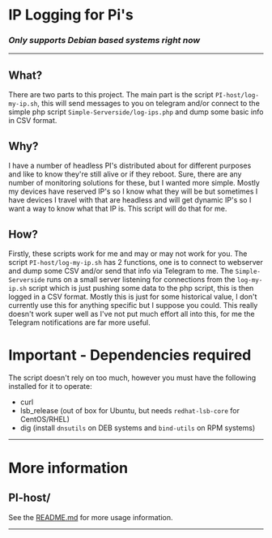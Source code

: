 # IP Logging for Pi's

### _**Only supports Debian based systems right now**_
----

## What?

There are two parts to this project. The main part is the script `PI-host/log-my-ip.sh`, this will send messages to you on telegram and/or connect to the simple php script `Simple-Serverside/log-ips.php` and dump some basic info in CSV format. 

## Why?

I have a number of headless PI's distributed about for different purposes and like to know they're still alive or if they reboot. Sure, there are any number of monitoring solutions for these, but I wanted more simple. Mostly my devices have reserved IP's so I know what they will be but sometimes I have devices I travel with that are headless and will get dynamic IP's so I want a way to know what that IP is. This script will do that for me.

## How?

Firstly, these scripts work for me and may or may not work for you.  The script `PI-host/log-my-ip.sh` has 2 functions, one is to connect to webserver and dump some CSV and/or send that info via Telegram to me. The `Simple-Serverside` runs on a small server listening for connections from the `log-my-ip.sh` script which is just pushing some data to the php script, this is then logged in a CSV format.  Mostly this is just for some historical value, I don't currently use this for anything specific but I suppose you could. This really doesn't work super well as I've not put much effort all into this, for me the Telegram notifications are far more useful.

# Important - Dependencies required

The script doesn't rely on too much, however you must have the following installed for it to operate:

* curl
* lsb_release (out of box for Ubuntu, but needs `redhat-lsb-core` for CentOS/RHEL)
* dig (install `dnsutils` on DEB systems and `bind-utils` on RPM systems)

---

# More information

## PI-host/

See the [README.md](PI-host/README.md) for more usage information.

---
